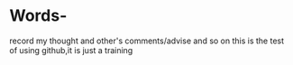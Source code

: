 # Words-
record my thought and other's comments/advise and so on
this is the test of using github,it is just a training
